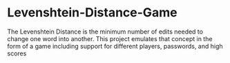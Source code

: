 # Levenshtein-Distance-Game
The Levenshtein Distance is the minimum number of edits needed to change one word into another. This project emulates that concept in the form of a game including support for different players, passwords, and high scores
